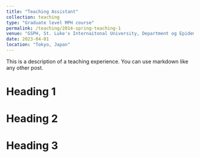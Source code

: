 ```yaml
---
title: "Teaching Assistant"
collection: teaching
type: "Graduate level MPH course"
permalink: /teaching/2014-spring-teaching-1
venue: "GSPH, St. Luke's Internaitonal University, Department og Epidemiology"
date: 2023-04-01
location: "Tokyo, Japan"
---
```


This is a description of a teaching experience. You can use markdown like any other post.

Heading 1
======

Heading 2
======

Heading 3
======